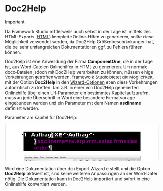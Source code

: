 # Doc2Help

> [!IMPORTANT]
> Da Framework Studio mittlerweile auch selbst in der Lage ist, mittels des HTML-Exports ([HTML](export-wizards.md#html)) komplette Online-Hilfen zu generieren, sollte diese Möglichkeit verwendet werden, da Doc2Help Größenbeschränkungen hat, die bei sehr umfangreichen Dokumentationen ggf. zu Fehlern führen können.

Doc2Help ist eine Anwendung der Firma **ComponentOne**, die in der Lage ist, aus Word-Dateien Onlinehilfen in HTML zu generieren. Um normale docx-Dateien jedoch mit Doc2Help verarbeiten zu können, müssen einige Vorkehrungen getroffen werden. Framework Studio bietet die Möglichkeit, mit der Option **Doc2Help** in den [Wizard-Optionen](export-wizards.md#wizard-optionen) eben diese Vorkehrungen automatisch zu treffen. Um z.B. in einer von Doc2Help generierten Onlinehilfe über einen Url-Parameter ein bestimmtes Kapitel aufzurufen, muss an jede Überschrift in Word eine besondere Formatvorlage eingebunden werden und ein Parameter mit dem Namen **asciiname** definiert werden.

Parameter am Kapitel für Doc2Help:

![doc2help-parameter](media/doc2help-parameter.png)

Wird eine Dokumentation über den Export Wizard erstellt und die Option **Doc2Help** aktiviert ist, sind keine weiteren Anpassungen an der Word-Datei nötig. Die Dokumentation kann in Doc2Help importiert und sofort in eine Onlinehilfe konvertiert werden.
